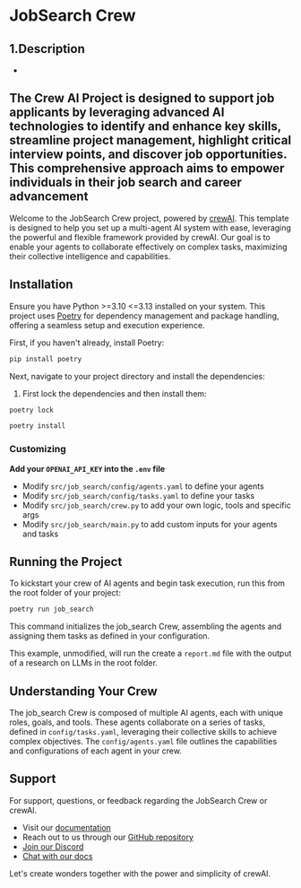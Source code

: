 # JobSearch Crew

## 1.Description
-
The Crew AI Project is designed to support job applicants by leveraging advanced AI technologies to identify and enhance key skills, streamline project management, highlight critical interview points, and discover job opportunities. This comprehensive approach aims to empower individuals in their job search and career advancement
-


Welcome to the JobSearch Crew project, powered by [crewAI](https://crewai.com). This template is designed to help you set up a multi-agent AI system with ease, leveraging the powerful and flexible framework provided by crewAI. Our goal is to enable your agents to collaborate effectively on complex tasks, maximizing their collective intelligence and capabilities.

## Installation

Ensure you have Python >=3.10 <=3.13 installed on your system. This project uses [Poetry](https://python-poetry.org/) for dependency management and package handling, offering a seamless setup and execution experience.

First, if you haven't already, install Poetry:

```bash
pip install poetry
```

Next, navigate to your project directory and install the dependencies:

1. First lock the dependencies and then install them:
```bash
poetry lock
```
```bash
poetry install
```
### Customizing

**Add your `OPENAI_API_KEY` into the `.env` file**

- Modify `src/job_search/config/agents.yaml` to define your agents
- Modify `src/job_search/config/tasks.yaml` to define your tasks
- Modify `src/job_search/crew.py` to add your own logic, tools and specific args
- Modify `src/job_search/main.py` to add custom inputs for your agents and tasks

## Running the Project

To kickstart your crew of AI agents and begin task execution, run this from the root folder of your project:

```bash
poetry run job_search
```

This command initializes the job_search Crew, assembling the agents and assigning them tasks as defined in your configuration.

This example, unmodified, will run the create a `report.md` file with the output of a research on LLMs in the root folder.

## Understanding Your Crew

The job_search Crew is composed of multiple AI agents, each with unique roles, goals, and tools. These agents collaborate on a series of tasks, defined in `config/tasks.yaml`, leveraging their collective skills to achieve complex objectives. The `config/agents.yaml` file outlines the capabilities and configurations of each agent in your crew.

## Support

For support, questions, or feedback regarding the JobSearch Crew or crewAI.
- Visit our [documentation](https://docs.crewai.com)
- Reach out to us through our [GitHub repository](https://github.com/joaomdmoura/crewai)
- [Join our Discord](https://discord.com/invite/X4JWnZnxPb)
- [Chat with our docs](https://chatg.pt/DWjSBZn)

Let's create wonders together with the power and simplicity of crewAI.
